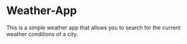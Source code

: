 # Weather-App
This is a simple weather app that allows you to search for the current weather conditions of a city.
